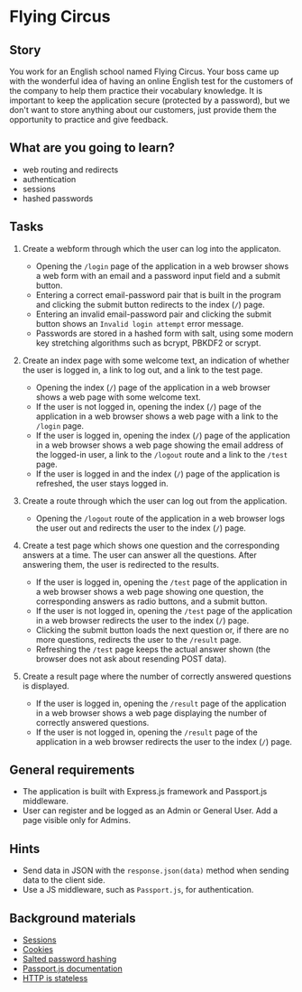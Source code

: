 # Flying Circus

## Story

You work for an English school named Flying Circus. Your boss came up with the
wonderful idea of having an online English test for the customers of the company
to help them practice their vocabulary knowledge. It is important to keep the
application secure (protected by a password), but we don't want to store anything
about our customers, just provide them the opportunity to practice and give feedback.

## What are you going to learn?

- web routing and redirects
- authentication
- sessions
- hashed passwords

## Tasks

1. Create a webform through which the user can log into the applicaton.
    - Opening the `/login` page of the application in a web browser shows a web form with an email and a password input field and a submit button.
    - Entering a correct email-password pair that is built in the program and clicking the submit button redirects to the index (`/`) page.
    - Entering an invalid email-password pair and clicking the submit button shows an `Invalid login attempt` error message.
    - Passwords are stored in a hashed form with salt, using some modern key stretching algorithms such as bcrypt, PBKDF2 or scrypt.

2. Create an index page with some welcome text, an indication of whether the user is logged in, a link to log out, and a link to the test page.
    - Opening the index (`/`) page of the application in a web browser shows a web page with some welcome text.
    - If the user is not logged in, opening the index (`/`) page of the application in a web browser shows a web page with a link to the `/login` page.
    - If the user is logged in, opening the index (`/`) page of the application in a web browser shows a web page showing the email address of the logged-in user, a link to the `/logout` route and a link to the `/test` page.
    - If the user is logged in and the index (`/`) page of the application is refreshed, the user stays logged in.

3. Create a route through which the user can log out from the application.
    - Opening the `/logout` route of the application in a web browser logs the user out and redirects the user to the index (`/`) page.

4. Create a test page which shows one question and the corresponding answers at a time. The user can answer all the questions. After answering them, the user is redirected to the results.
    - If the user is logged in, opening the `/test` page of the application in a web browser shows a web page showing one question, the corresponding answers as radio buttons, and a submit button.
    - If the user is not logged in, opening the `/test` page of the application in a web browser redirects the user to the index (`/`) page.
    - Clicking the submit button loads the next question or, if there are no more questions, redirects the user to the `/result` page.
    - Refreshing the `/test` page keeps the actual answer shown (the browser does not ask about resending POST data).

5. Create a result page where the number of correctly answered questions is displayed.
    - If the user is logged in, opening the `/result` page of the application in a web browser shows a web page displaying the number of correctly answered questions.
    - If the user is not logged in, opening the `/result` page of the application in a web browser redirects the user to the index (`/`) page.

## General requirements

- The application is built with Express.js framework and Passport.js middleware.
- User can register and be logged as an Admin or General User. Add a page visible only for Admins.

## Hints

- Send data in JSON with the `response.json(data)` method when sending data to the client side.
- Use a JS middleware, such as `Passport.js`, for authentication.


## Background materials

- <i class="far fa-exclamation"></i> [Sessions](project/curriculum/materials/pages/web/authentication-sessions.md)
- <i class="far fa-book-open"></i> [Cookies](project/curriculum/materials/pages/web/authentication-cookies.md)
- <i class="far fa-exclamation"></i> [Salted password hashing](project/curriculum/materials/pages/web-security/salted-password-hashing.md)
- <i class="far fa-exclamation"></i> [Passport.js documentation](http://www.passportjs.org/)
- <i class="far fa-book-open"></i> [HTTP is stateless](project/curriculum/materials/pages/web/authentication-http-stateless.md)
